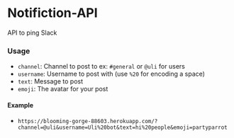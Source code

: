 # Notifiction-API
API to ping Slack

### Usage
 * `channel`: Channel to post to ex: `#general` or `@uli` for users
 * `username`: Username to post with (use `%20` for encoding a space)
 * `text`: Message to post
 * `emoji`: The avatar for your post

#### Example
 * `https://blooming-gorge-88603.herokuapp.com/?channel=@uli&username=Uli%20bot&text=hi%20people&emoji=partyparrot`
